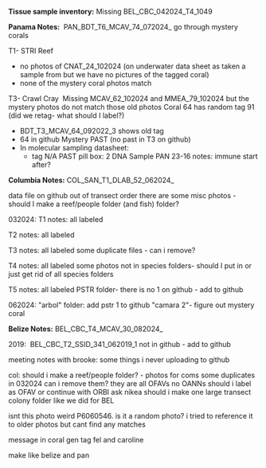
**Tissue sample inventory:** Missing BEL_CBC_042024_T4_1049

**Panama Notes:**  PAN_BDT_T6_MCAV_74_072024_
go through mystery corals 

T1- STRI Reef 
- no photos of CNAT_24_102024 (on underwater data sheet as taken a sample from but we have no pictures of the tagged coral) 
- none of the mystery coral photos match 

T3- Crawl Cray 
Missing MCAV_62_102024 and MMEA_79_102024 but the mystery photos do not match those old photos
Coral 64 has random tag 91 (did we retag- what should I label?)
- BDT_T3_MCAV_64_092022_3 shows old tag 
- 64 in github
Mystery PAST (no past in T3 on github) 
- In molecular sampling datasheet: 
	- tag N/A PAST pill box: 2 DNA Sample PAN 23-16 notes: immune start after? 



**Columbia Notes:** COL_SAN_T1_DLAB_52_062024_

data file on github out of transect order
there are some misc photos - should I make a reef/people folder (and fish) folder?

032024:
T1 notes: all labeled

T2 notes: all labeled

T3 notes: all labeled 
some duplicate files - can i remove? 

T4 notes: all labeled
some photos not in species folders- should I put in or just get rid of all species folders

T5 notes: all labeled
PSTR folder- there is no 1 on github - add to github

062024: 
"arbol" folder:
add pstr 1 to github
"camara 2"- figure out mystery coral 



**Belize Notes:** BEL_CBC_T4_MCAV_30_082024_

2019: 
BEL_CBC_T2_SSID_341_062019_1 not in github - add to github

meeting notes with brooke:
some things i never uploading to github

col:
should i make a reef/people folder? - photos for coms 
some duplicates in 032024 can i remove them? 
they are all OFAVs no OANNs should i label as OFAV or continue with ORBI ask nikea 
should i make one large transect colony folder like we did for BEL 

isnt this photo weird P6060546. is it a random photo? i tried to reference it to older photos but cant find any matches 

message in coral gen tag fel and caroline 

make like belize and pan 
